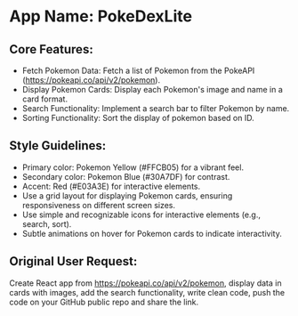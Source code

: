 # **App Name**: PokeDexLite

## Core Features:

- Fetch Pokemon Data: Fetch a list of Pokemon from the PokeAPI (https://pokeapi.co/api/v2/pokemon).
- Display Pokemon Cards: Display each Pokemon's image and name in a card format.
- Search Functionality: Implement a search bar to filter Pokemon by name.
- Sorting Functionality: Sort the display of pokemon based on ID.

## Style Guidelines:

- Primary color: Pokemon Yellow (#FFCB05) for a vibrant feel.
- Secondary color: Pokemon Blue (#30A7DF) for contrast.
- Accent: Red (#E03A3E) for interactive elements.
- Use a grid layout for displaying Pokemon cards, ensuring responsiveness on different screen sizes.
- Use simple and recognizable icons for interactive elements (e.g., search, sort).
- Subtle animations on hover for Pokemon cards to indicate interactivity.

## Original User Request:
Create React app from https://pokeapi.co/api/v2/pokemon, display data in cards with images, add the search functionality, write clean code, push the code on your GitHub public repo and share the link.
  